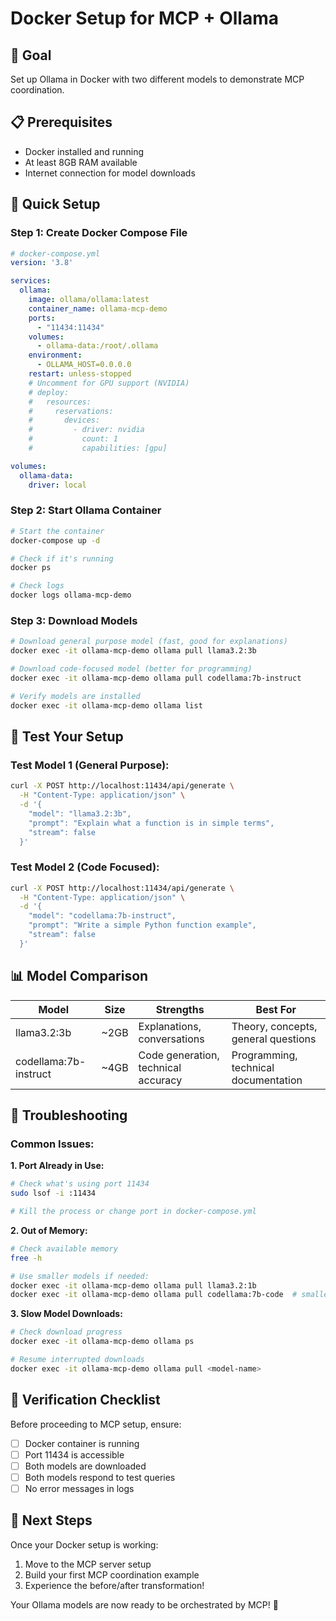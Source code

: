 # Docker Setup for MCP + Ollama

## 🎯 Goal
Set up Ollama in Docker with two different models to demonstrate MCP coordination.

## 📋 Prerequisites
- Docker installed and running
- At least 8GB RAM available
- Internet connection for model downloads

## 🚀 Quick Setup

### Step 1: Create Docker Compose File

```yaml
# docker-compose.yml
version: '3.8'

services:
  ollama:
    image: ollama/ollama:latest
    container_name: ollama-mcp-demo
    ports:
      - "11434:11434"
    volumes:
      - ollama-data:/root/.ollama
    environment:
      - OLLAMA_HOST=0.0.0.0
    restart: unless-stopped
    # Uncomment for GPU support (NVIDIA)
    # deploy:
    #   resources:
    #     reservations:
    #       devices:
    #         - driver: nvidia
    #           count: 1
    #           capabilities: [gpu]

volumes:
  ollama-data:
    driver: local
```

### Step 2: Start Ollama Container

```bash
# Start the container
docker-compose up -d

# Check if it's running
docker ps

# Check logs
docker logs ollama-mcp-demo
```

### Step 3: Download Models

```bash
# Download general purpose model (fast, good for explanations)
docker exec -it ollama-mcp-demo ollama pull llama3.2:3b

# Download code-focused model (better for programming)
docker exec -it ollama-mcp-demo ollama pull codellama:7b-instruct

# Verify models are installed
docker exec -it ollama-mcp-demo ollama list
```

## 🧪 Test Your Setup

### Test Model 1 (General Purpose):
```bash
curl -X POST http://localhost:11434/api/generate \
  -H "Content-Type: application/json" \
  -d '{
    "model": "llama3.2:3b",
    "prompt": "Explain what a function is in simple terms",
    "stream": false
  }'
```

### Test Model 2 (Code Focused):
```bash
curl -X POST http://localhost:11434/api/generate \
  -H "Content-Type: application/json" \
  -d '{
    "model": "codellama:7b-instruct",
    "prompt": "Write a simple Python function example",
    "stream": false
  }'
```

## 📊 Model Comparison

| Model | Size | Strengths | Best For |
|-------|------|-----------|----------|
| llama3.2:3b | ~2GB | Explanations, conversations | Theory, concepts, general questions |
| codellama:7b-instruct | ~4GB | Code generation, technical accuracy | Programming, technical documentation |

## 🔧 Troubleshooting

### Common Issues:

**1. Port Already in Use:**
```bash
# Check what's using port 11434
sudo lsof -i :11434

# Kill the process or change port in docker-compose.yml
```

**2. Out of Memory:**
```bash
# Check available memory
free -h

# Use smaller models if needed:
docker exec -it ollama-mcp-demo ollama pull llama3.2:1b
docker exec -it ollama-mcp-demo ollama pull codellama:7b-code  # smaller variant
```

**3. Slow Model Downloads:**
```bash
# Check download progress
docker exec -it ollama-mcp-demo ollama ps

# Resume interrupted downloads
docker exec -it ollama-mcp-demo ollama pull <model-name>
```

## 🎯 Verification Checklist

Before proceeding to MCP setup, ensure:

- [ ] Docker container is running
- [ ] Port 11434 is accessible
- [ ] Both models are downloaded
- [ ] Both models respond to test queries
- [ ] No error messages in logs

## 🔗 Next Steps

Once your Docker setup is working:
1. Move to the MCP server setup
2. Build your first MCP coordination example
3. Experience the before/after transformation!

Your Ollama models are now ready to be orchestrated by MCP! 🎉
